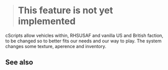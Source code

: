> # This feature is not yet implemented
cScripts allow vehicles within, RHSUSAF and vanilla US and British faction, to be changed so to better fits our needs and our way to play. The system changes some texture, aperence and inventory.

## See also